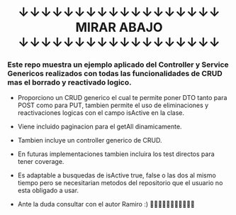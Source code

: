 
<h1 align="center">
  ↓↓↓↓↓↓↓↓↓↓↓↓↓↓↓↓↓↓ MIRAR ABAJO ↓↓↓↓↓↓↓↓↓↓↓↓↓↓↓↓↓↓
</h1>


<h3 aling="center">Este repo muestra un ejemplo aplicado del Controller y Service Genericos realizados con todas las funcionalidades de CRUD mas el borrado y reactivado logico.</h3>

<p align="center">
  
  - Proporciono un CRUD generico el cual te permite poner DTO tanto para POST como para PUT, tambien permite el uso de eliminaciones y reactivaciones logicas con el campo isActive en la clase.
  
  - Viene incluido paginacion para el getAll dinamicamente.
  
  - Tambien incluye un controller generico de CRUD.
  
  - En futuras implementaciones tambien incluira los test directos para tener coverage.
  
  - Es adaptable a busquedas de isActive true, false o las dos al mismo tiempo pero se necesitarian metodos del repositorio que el usuario no esta obligado a usar.
    
  -   Ante la duda consultar con el autor Ramiro :) 🍃🍃🍃🍃🍃🍃🍃🍃🍃🍃🍃
</p>

